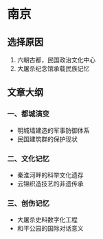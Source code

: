 # 南京

## 选择原因
1. 六朝古都，民国政治文化中心
2. 大屠杀纪念馆承载民族记忆

## 文章大纲
### 一、都城演变
- 明城墙建造的军事防御体系
- 民国建筑群的保护现状

### 二、文化记忆
- 秦淮河畔的科举文化遗存
- 云锦织造技艺的非遗传承

### 三、创伤记忆
- 大屠杀史料数字化工程
- 和平公园的国际对话意义